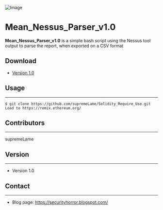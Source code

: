 ![Image](http://www.how-to-draw-cartoons-online.com/image-files/cartoon_moose.gif "icon")

Mean_Nessus_Parser_v1.0
======
**Mean_Nessus_Parser_v1.0** is a simple bash script using the Nessus tool output to parse the report, when exported on a CSV format

## Download
* [Version 1.0](https://github.com/supremeLame/Solidity_Require_Use.git)

## Usage
---
```
$ git clone https://github.com/supremeLame/Solidity_Require_Use.git
Load to https://remix.ethereum.org/
```

## Contributors
---
supremeLame

## Version 
---

* Version 1.0

## Contact
---

* Blog page: https://securityhorror.blogspot.com/
